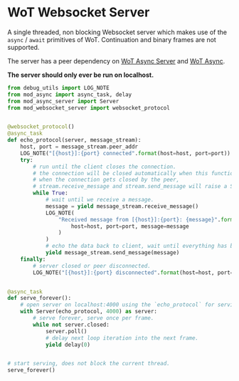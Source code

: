 # WoT Websocket Server
A single threaded, non blocking Websocket server which makes use of the `async` / `await` primitives of WoT.
Continuation and binary frames are not supported.

The server has a peer dependency on [WoT Async Server](https://github.com/lgfrbcsgo/wot-async-server) and 
[WoT Async](https://github.com/lgfrbcsgo/wot-async).

**The server should only ever be run on localhost.**

```python
from debug_utils import LOG_NOTE
from mod_async import async_task, delay
from mod_async_server import Server
from mod_websocket_server import websocket_protocol


@websocket_protocol()
@async_task
def echo_protocol(server, message_stream):
    host, port = message_stream.peer_addr
    LOG_NOTE("[{host}]:{port} connected".format(host=host, port=port))
    try:
        # run until the client closes the connection.
        # the connection will be closed automatically when this function exits.
        # when the connection gets closed by the peer,
        # stream.receive_message and stream.send_message will raise a StreamClosed exception.
        while True:
            # wait until we receive a message.
            message = yield message_stream.receive_message()
            LOG_NOTE(
                "Received message from [{host}]:{port}: {message}".format(
                    host=host, port=port, message=message
                )
            )
            # echo the data back to client, wait until everything has been sent.
            yield message_stream.send_message(message)
    finally:
        # server closed or peer disconnected.
        LOG_NOTE("[{host}]:{port} disconnected".format(host=host, port=port))


@async_task
def serve_forever():
    # open server on localhost:4000 using the `echo_protocol` for serving individual connections.
    with Server(echo_protocol, 4000) as server:
        # serve forever, serve once per frame.
        while not server.closed:
            server.poll()
            # delay next loop iteration into the next frame.
            yield delay(0)


# start serving, does not block the current thread.
serve_forever()
```